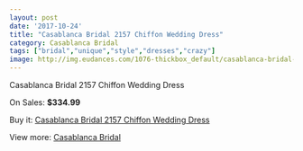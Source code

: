 ```yaml
---
layout: post
date: '2017-10-24'
title: "Casablanca Bridal 2157 Chiffon Wedding Dress"
category: Casablanca Bridal
tags: ["bridal","unique","style","dresses","crazy"]
image: http://img.eudances.com/1076-thickbox_default/casablanca-bridal-2157-chiffon-wedding-dress.jpg
---
```

Casablanca Bridal 2157 Chiffon Wedding Dress

On Sales: **$334.99**
<a href="https://www.eudances.com/en/casablanca-bridal/385-casablanca-bridal-2157-chiffon-wedding-dress.html"><amp-img layout="responsive" width="600" height="600" src="//img.eudances.com/1076-thickbox_default/casablanca-bridal-2157-chiffon-wedding-dress.jpg" alt="Casablanca Bridal 2157 Chiffon Wedding Dress 0" /></a>
<a href="https://www.eudances.com/en/casablanca-bridal/385-casablanca-bridal-2157-chiffon-wedding-dress.html"><amp-img layout="responsive" width="600" height="600" src="//img.eudances.com/1078-thickbox_default/casablanca-bridal-2157-chiffon-wedding-dress.jpg" alt="Casablanca Bridal 2157 Chiffon Wedding Dress 1" /></a>
<a href="https://www.eudances.com/en/casablanca-bridal/385-casablanca-bridal-2157-chiffon-wedding-dress.html"><amp-img layout="responsive" width="600" height="600" src="//img.eudances.com/1077-thickbox_default/casablanca-bridal-2157-chiffon-wedding-dress.jpg" alt="Casablanca Bridal 2157 Chiffon Wedding Dress 2" /></a>

Buy it: [Casablanca Bridal 2157 Chiffon Wedding Dress](https://www.eudances.com/en/casablanca-bridal/385-casablanca-bridal-2157-chiffon-wedding-dress.html "Casablanca Bridal 2157 Chiffon Wedding Dress")

View more: [Casablanca Bridal](https://www.eudances.com/en/4-casablanca-bridal "Casablanca Bridal")